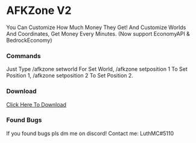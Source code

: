 # AFKZone V2
You Can Customize How Much Money They Get! And Customize Worlds And Coordinates, Get Money Every Minutes.
(Now support EconomyAPI & BedrockEconomy)

### Commands
Just Type /afkzone setworld For Set World, /afkzone setposition 1 To Set Position 1, /afkzone setposition 2 To Set Position 2.

### Download
[Click Here To Download](https://poggit.pmmp.io/ci/LuthMC/AFKZone/AFKZone)

### Found Bugs
If you found bugs pls dm me on discord! Contact me: LuthMC#5110
